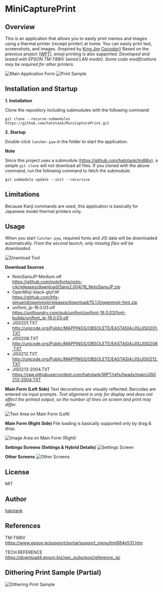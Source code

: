 # MiniCapturePrint

## Overview
This is an application that allows you to easily print memos and images using a thermal printer (receipt printer) at home. You can easily print text, screenshots, and images. (Inspired by [King Jim](https://www.kingjim.co.jp/) [Cocodori](https://www.kingjim.co.jp/sp/cc10/))
Based on the previous project ([WPT](https://github.com/hatotank/WPT)), emoji printing is also supported.
*Developed and tested with EPSON TM-T88IV (wired LAN model). Some code modifications may be required for other printers.*

![Main Application Form](/images/img001.png)
![Print Sample](/images/img002.png)

## Installation and Startup

**1. Installation**

Clone the repository including submodules with the following command:

```
git clone --recurse-submodules https://github.com/hatotank/MiniCapturePrint.git
```

**2. Startup**

Double-click `luncher.pyw` in the folder to start the application.

**Note**

Since this project uses a submodule (https://github.com/hatotank/tm88iv), a simple `git clone` will not download all files. If you cloned with the above command, run the following command to fetch the submodule:

```
git submodule update --init --recursive
```

## Limitations

Because Kanji commands are used, this application is basically for Japanese model thermal printers only.

## Usage

When you start `luncher.pyw`, required fonts and JIS data will be downloaded automatically.
*From the second launch, only missing files will be downloaded.*

![Download Tool](/images/img003.png)

**Download Sources**
- NotoSansJP-Medium.otf  
  https://github.com/notofonts/noto-cjk/releases/download/Sans2.004/16_NotoSansJP.zip
- OpenMoji-black-glyf.ttf  
  https://github.com/hfg-gmuend/openmoji/releases/download/15.1.0/openmoji-font.zip
- unifont_jp-16.0.03.otf  
  https://unifoundry.com/pub/unifont/unifont-16.0.03/font-builds/unifont_jp-16.0.03.otf
- JIS0201.TXT  
  http://unicode.org/Public/MAPPINGS/OBSOLETE/EASTASIA/JIS/JIS0201.TXT
- JIS0208.TXT  
  http://unicode.org/Public/MAPPINGS/OBSOLETE/EASTASIA/JIS/JIS0208.TXT
- JIS0212.TXT  
  http://unicode.org/Public/MAPPINGS/OBSOLETE/EASTASIA/JIS/JIS0212.TXT
- JIS0213-2004.TXT  
  https://raw.githubusercontent.com/hatotank/WPT/refs/heads/main/JIS0213-2004.TXT

**Main Form (Left Side)**
Text decorations are visually reflected. Barcodes are entered via input prompts.
*Text alignment is only for display and does not affect the printed output, so the number of lines on screen and print may differ.*

![Text Area on Main Form (Left)](/images/img004.png)

**Main Form (Right Side)**
File loading is basically supported only by drag & drop.

![Image Area on Main Form (Right)](/images/img005.png)

**Settings Screens (Settings & Hybrid Details)**
![Settings Screen](/images/img006.png)

**Other Screens**
![Other Screens](/images/img007.png)

## License

MIT

## Author

[hatotank](https://github.com/hatotank)

## References

TM-T88IV  
https://www.epson.jp/support/portal/support_menu/tmt884e531.htm

TECH.REFERENCE  
https://download4.epson.biz/sec_pubs/pos/reference_ja/

## Dithering Print Sample (Partial)
![Dithering Print Sample](/images/img008.png)